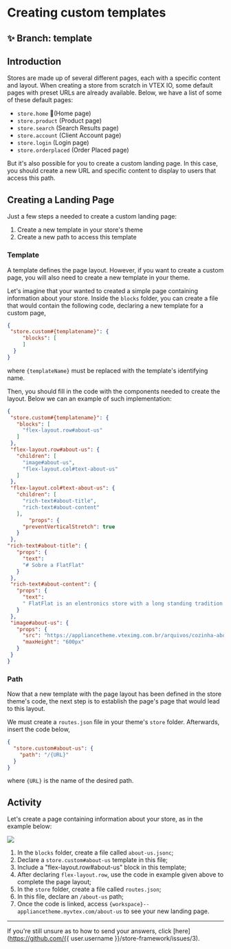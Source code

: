 # Creating custom templates

## :sparkles: **Branch:** template

## Introduction

Stores are made up of several different pages, each with a specific content and layout. When creating a store from scratch in VTEX IO, some default pages with preset URLs are already available. Below, we have a list of some of these default pages:

- `store.home` (Home page)
- `store.product` (Product page)
- `store.search` (Search Results page)
- `store.account` (Client Account page)
- `store.login` (Login page)
- `store.orderplaced` (Order Placed page)

But it's also possible for you to create a custom landing page. In this case, you should create a new URL and specific content to display to users that access this path. 

## Creating a Landing Page

Just a few steps a needed to create a custom landing page:

1. Create a new template in your store's theme
2. Create a new path to access this template

### Template

A template defines the page layout. However, if you want to create a custom page, you will also need to create a new template in your theme.

Let's imagine that your wanted to created a simple page containing information about your store. Inside the `blocks` folder, you can create a file that would contain the following code, declaring a new template for a custom page,

```json
{
 "store.custom#{templatename}": {
     "blocks": [
     ]
  }
}
```

where `{templateName}` must be replaced with the template's identifying name. 

Then, you should fill in the code with the components needed to create the layout. Below we can an example of such implementation:

```json
{
 "store.custom#{templatename}": {
   "blocks": [
     "flex-layout.row#about-us"
   ]
 },
 "flex-layout.row#about-us": {
   "children": [
     "image#about-us",
     "flex-layout.col#text-about-us"
   ]
 },
 "flex-layout.col#text-about-us": {
   "children": [
     "rich-text#about-title",
     "rich-text#about-content"
   ],
       "props": {
     "preventVerticalStretch": true
   }
 },
"rich-text#about-title": {
   "props": {
     "text":
     "# Sobre a FlatFlat"
   }
 },
 "rich-text#about-content": {
   "props": {
     "text":
     " FlatFlat is an elentronics store with a long standing tradition for creating modern and vintage items. Out objective is to create home appliances that make your house stand out, no matter your style. Merely 2 months old, we're already the store with the most beautiful products among all VTEX stores. We are currently building our site with the aim of giving our customers an unforgetable experience with our brand!"
   }
 },
 "image#about-us": {
   "props": {
     "src": "https://appliancetheme.vteximg.com.br/arquivos/cozinha-about-us.png",
     "maxHeight": "600px"
   }
 }
}
```

### Path

Now that a new template with the page layout has been defined in the store theme's code, the next step is to establish the page's page that would lead to this layout. 

We must create a `routes.json` file in your theme's `store` folder. Afterwards, insert the code below,

```json
{
  "store.custom#about-us": {
    "path": "/{URL}"
  }
}
```

where `{URL}` is the name of the desired path.

## Activity

Let's create a page containing information about your store, as in the example below: 

![](https://appliancetheme.vteximg.com.br/arquivos/about-us-activity.png)

1. In the `blocks` folder, create a file called `about-us.jsonc`;
2. Declare a `store.custom#about-us` template in this file;
3. Include a "flex-layout.row#about-us" block in this template;
4. After declaring `flex-layout.row`, use the code in example given above to complete the page layout;
5. In the `store` folder, create a file called `routes.json`;
6. In this file, declare an `/about-us` path;
7. Once the code is linked, access `{workspace}--appliancetheme.myvtex.com/about-us` to see your new landing page.

----

If you're still unsure as to how to send your answers, click [here](https://github.com/{{ user.username }}/store-framework/issues/3).
